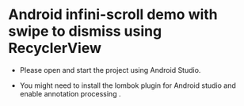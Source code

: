 # Android infini-scroll demo with swipe to dismiss using RecyclerView

- Please open and start the project using Android Studio.

- You might need to install the lombok plugin for Android studio and enable annotation processing . 